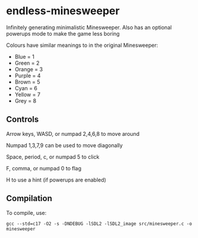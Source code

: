 # endless-minesweeper
Infinitely generating minimalistic Minesweeper. 
Also has an optional powerups mode to make the game less boring

Colours have similar meanings to in the original Minesweeper:
- Blue = 1
- Green = 2
- Orange = 3
- Purple = 4
- Brown = 5
- Cyan = 6
- Yellow = 7
- Grey = 8

## Controls
Arrow keys, WASD, or numpad 2,4,6,8 to move around

Numpad 1,3,7,9 can be used to move diagonally

Space, period, c, or numpad 5 to click

F, comma, or numpad 0 to flag

H to use a hint (if powerups are enabled)

## Compilation
To compile, use:
```
gcc --std=c17 -O2 -s -DNDEBUG -lSDL2 -lSDL2_image src/minesweeper.c -o minesweeper
```

